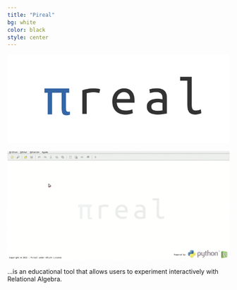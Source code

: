 ```yaml
---
title: "Pireal"
bg: white
color: black
style: center
---
```

![Pireal logo](img/logo.png)

![demo](img/demo.gif)

...is an educational tool that allows users to experiment interactively with Relational Algebra.
